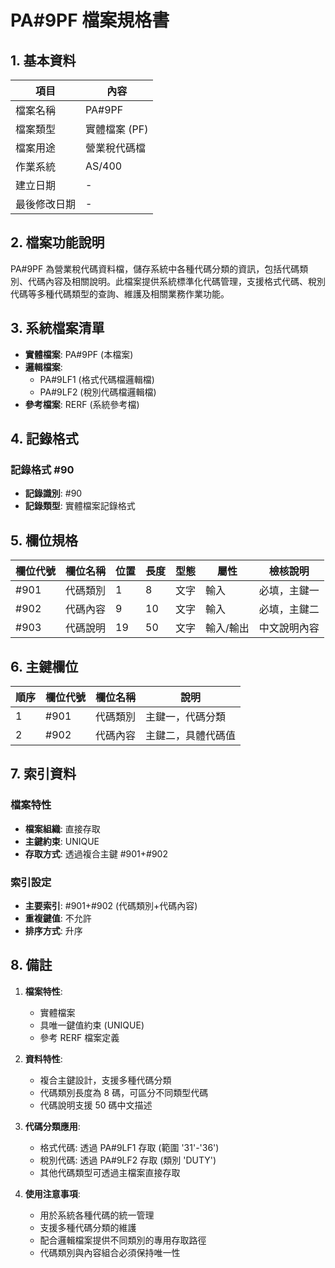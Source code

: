 # PA#9PF 檔案規格書

## 1. 基本資料

| 項目 | 內容 |
|------|------|
| 檔案名稱 | PA#9PF |
| 檔案類型 | 實體檔案 (PF) |
| 檔案用途 | 營業稅代碼檔 |
| 作業系統 | AS/400 |
| 建立日期 | - |
| 最後修改日期 | - |

## 2. 檔案功能說明

PA#9PF 為營業稅代碼資料檔，儲存系統中各種代碼分類的資訊，包括代碼類別、代碼內容及相關說明。此檔案提供系統標準化代碼管理，支援格式代碼、稅別代碼等多種代碼類型的查詢、維護及相關業務作業功能。

## 3. 系統檔案清單

- **實體檔案**: PA#9PF (本檔案)
- **邏輯檔案**: 
  - PA#9LF1 (格式代碼檔邏輯檔)
  - PA#9LF2 (稅別代碼檔邏輯檔)
- **參考檔案**: RERF (系統參考檔)

## 4. 記錄格式

### 記錄格式 #90
- **記錄識別**: #90
- **記錄類型**: 實體檔案記錄格式

## 5. 欄位規格

| 欄位代號 | 欄位名稱 | 位置 | 長度 | 型態 | 屬性 | 檢核說明 |
|----------|----------|------|------|------|------|----------|
| #901 | 代碼類別 | 1 | 8 | 文字 | 輸入 | 必填，主鍵一 |
| #902 | 代碼內容 | 9 | 10 | 文字 | 輸入 | 必填，主鍵二 |
| #903 | 代碼說明 | 19 | 50 | 文字 | 輸入/輸出 | 中文說明內容 |

## 6. 主鍵欄位

| 順序 | 欄位代號 | 欄位名稱 | 說明 |
|------|----------|----------|------|
| 1 | #901 | 代碼類別 | 主鍵一，代碼分類 |
| 2 | #902 | 代碼內容 | 主鍵二，具體代碼值 |

## 7. 索引資料

### 檔案特性
- **檔案組織**: 直接存取
- **主鍵約束**: UNIQUE
- **存取方式**: 透過複合主鍵 #901+#902

### 索引設定
- **主要索引**: #901+#902 (代碼類別+代碼內容)
- **重複鍵值**: 不允許
- **排序方式**: 升序

## 8. 備註

1. **檔案特性**: 
   - 實體檔案
   - 具唯一鍵值約束 (UNIQUE)
   - 參考 RERF 檔案定義

2. **資料特性**:
   - 複合主鍵設計，支援多種代碼分類
   - 代碼類別長度為 8 碼，可區分不同類型代碼
   - 代碼說明支援 50 碼中文描述

3. **代碼分類應用**:
   - 格式代碼: 透過 PA#9LF1 存取 (範圍 '31'-'36')
   - 稅別代碼: 透過 PA#9LF2 存取 (類別 'DUTY')
   - 其他代碼類型可透過主檔案直接存取

4. **使用注意事項**:
   - 用於系統各種代碼的統一管理
   - 支援多種代碼分類的維護
   - 配合邏輯檔案提供不同類別的專用存取路徑
   - 代碼類別與內容組合必須保持唯一性 